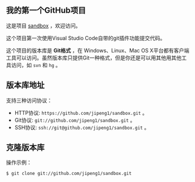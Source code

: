## 我的第一个GitHub项目

这是项目 [sandbox](https://github.com/jipeng1/sandbox) ，欢迎访问。

这个项目第一次使用Visual Studio Code自带的git插件功能提交代码。

这个项目的版本库是 **Git格式** ，在 Windows、Linux、Mac OS X平台都有客户端工具可以访问。虽然版本库只提供Git一种格式，但是你还是可以用其他用其他工具访问，如 ``svn`` 和 ``hg`` 。

## 版本库地址

支持三种访问协议：

* HTTP协议: `https://github.com/jipeng1/sandbox.git` 。
* Git协议: `git://github.com/jipeng1/sandbox.git` 。
* SSH协议: `ssh://git@github.com/jipeng1/sandbox.git` 。

## 克隆版本库

操作示例：

    $ git clone git://github.com/jipeng1/sandbox.git

